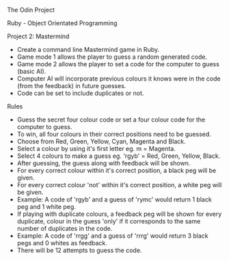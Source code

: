 The Odin Project

Ruby - Object Orientated Programming

Project 2: Mastermind

- Create a command line Mastermind game in Ruby.
- Game mode 1 allows the player to guess a random generated code.
- Game mode 2 allows the player to set a code for the computer to guess (basic AI).
- Computer AI will incorporate previous colours it knows were in the code (from the feedback) in future guesses.
- Code can be set to include duplicates or not.

Rules
  - Guess the secret four colour code or set a four colour code for the computer to guess.
  - To win, all four colours in their correct positions need to be guessed.
  - Choose from Red, Green, Yellow, Cyan, Magenta and Black.
  - Select a colour by using it's first letter eg. m = Magenta.
  - Select 4 colours to make a guess eg. 'rgyb' = Red, Green, Yellow, Black.
  - After guessing, the guess along with feedback will be shown.
  - For every correct colour within it's correct position, a black peg will be given.
  - For every correct colour 'not' within it's correct position, a white peg will be given.
  - Example: A code of 'rgyb' and a guess of 'rymc' would return 1 black peg and 1 white peg.
  - If playing with duplicate colours, a feedback peg will be shown for every duplicate,
    colour in the guess 'only' if it corresponds to the same number of duplicates in the code.
  - Example: A code of 'rrgg' and a guess of 'rrrg' would return 3 black pegs and 0 whites as feedback.
  - There will be 12 attempts to guess the code.